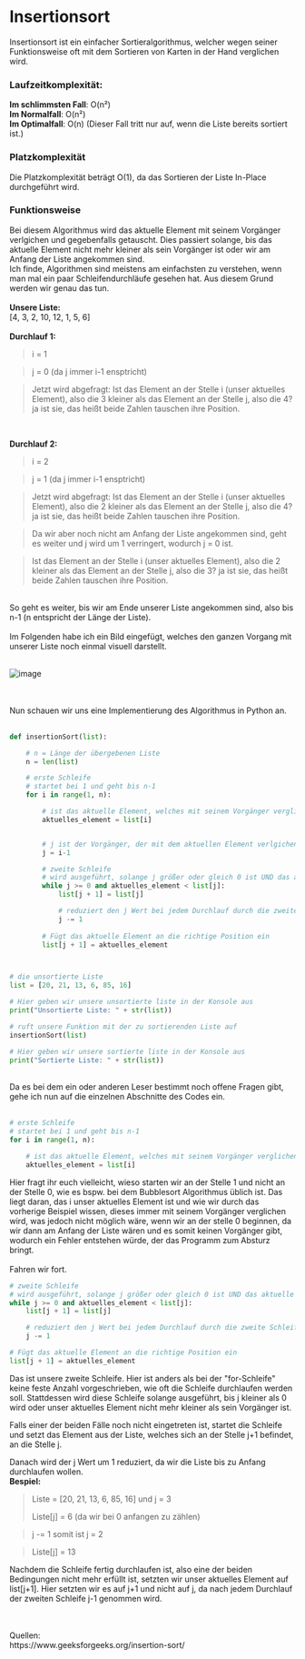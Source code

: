 # Insertionsort
Insertionsort ist ein einfacher Sortieralgorithmus, welcher wegen seiner Funktionsweise oft mit dem Sortieren von Karten in der Hand verglichen wird.

### Laufzeitkomplexität:

**Im schlimmsten Fall**: O(n²)<br>
**Im Normalfall**: O(n²)<br>
**Im Optimalfall**: O(n) (Dieser Fall tritt nur auf, wenn die Liste bereits sortiert ist.)<br>

### Platzkomplexität
Die Platzkomplexität beträgt O(1), da das Sortieren der Liste In-Place durchgeführt wird.

### Funktionsweise
Bei diesem Algorithmus wird das aktuelle Element mit seinem Vorgänger verlgichen und gegebenfalls getauscht.
Dies passiert solange, bis das aktuelle Element nicht mehr kleiner als sein Vorgänger ist oder wir am Anfang der Liste angekommen sind.
<br>
Ich finde, Algorithmen sind meistens am einfachsten zu verstehen, wenn man mal ein paar Schleifendurchläufe gesehen hat.
Aus diesem Grund werden wir genau das tun.
<br>
<br>
**Unsere Liste:**
<br>
[4, 3, 2, 10, 12, 1, 5, 6]
<br>
<br>
**Durchlauf 1:**
<br>
> i = 1

> j = 0 (da j immer i-1 ensptricht)

> Jetzt wird abgefragt: Ist das Element an der Stelle i (unser aktuelles Element), also die 3 kleiner als das Element an der Stelle j, also die 4? ja ist sie, das heißt beide Zahlen tauschen ihre Position.

<br>

**Durchlauf 2:**
> i = 2

> j = 1 (da j immer i-1 ensptricht)

> Jetzt wird abgefragt: Ist das Element an der Stelle i (unser aktuelles Element), also die 2 kleiner als das Element an der Stelle j, also die 4? ja ist sie, das heißt beide Zahlen tauschen ihre Position.

> Da wir aber noch nicht am Anfang der Liste angekommen sind, geht es weiter und j wird um 1 verringert, wodurch j = 0 ist.

> Ist das Element an der Stelle i (unser aktuelles Element), also die 2 kleiner als das Element an der Stelle j, also die 3? ja ist sie, das heißt beide Zahlen tauschen ihre Position.
<br>
So geht es weiter, bis wir am Ende unserer Liste angekommen sind, also bis n-1 (n entspricht der Länge der Liste).
<br>
<br>
Im Folgenden habe ich ein Bild eingefügt, welches den ganzen Vorgang mit unserer Liste noch einmal visuell darstellt.
<br>
<br>

![image](https://user-images.githubusercontent.com/83044113/151985003-15de7671-3d58-453e-be47-9703563fd799.png)

<br>
<br>
Nun schauen wir uns eine Implementierung des Algorithmus in Python an.
<br>
<br>

```python
def insertionSort(list):

    # n = Länge der übergebenen Liste
    n = len(list)

    # erste Schleife
    # startet bei 1 und geht bis n-1
    for i in range(1, n):

        # ist das aktuelle Element, welches mit seinem Vorgänger verglichen wird
        aktuelles_element = list[i]


        # j ist der Vorgänger, der mit dem aktuellen Element verlgichen wird
        j = i-1

        # zweite Schleife
        # wird ausgeführt, solange j größer oder gleich 0 ist UND das aktuelle Element kleiner als sein Vorgänger ist
        while j >= 0 and aktuelles_element < list[j]:
            list[j + 1] = list[j]

            # reduziert den j Wert bei jedem Durchlauf durch die zweite Schleife um 1
            j -= 1
        
        # Fügt das aktuelle Element an die richtige Position ein
        list[j + 1] = aktuelles_element



# die unsortierte Liste
list = [20, 21, 13, 6, 85, 16]

# Hier geben wir unsere unsortierte liste in der Konsole aus
print("Unsortierte Liste: " + str(list))

# ruft unsere Funktion mit der zu sortierenden Liste auf
insertionSort(list)

# Hier geben wir unsere sortierte liste in der Konsole aus
print("Sortierte Liste: " + str(list))
```
<br>
Da es bei dem ein oder anderen Leser bestimmt noch offene Fragen gibt, gehe ich nun auf die einzelnen Abschnitte des Codes ein.
<br>
<br>

```python
# erste Schleife
# startet bei 1 und geht bis n-1
for i in range(1, n):

    # ist das aktuelle Element, welches mit seinem Vorgänger verglichen wird
    aktuelles_element = list[i]
```
Hier fragt ihr euch vielleicht, wieso starten wir an der Stelle 1 und nicht an der Stelle 0, wie es bspw. bei dem Bubblesort Algorithmus üblich ist.
Das liegt daran, das i unser aktuelles Element ist und wie wir durch das vorherige Beispiel wissen, dieses immer mit seinem Vorgänger verglichen wird, was jedoch nicht möglich wäre, wenn wir an der stelle 0 beginnen, da wir dann am Anfang der Liste wären und es somit keinen Vorgänger gibt, wodurch ein Fehler entstehen würde, der das Programm zum Absturz bringt.
<br>
<br>
Fahren wir fort.
```python
# zweite Schleife
# wird ausgeführt, solange j größer oder gleich 0 ist UND das aktuelle Element kleiner als sein Vorgänger ist
while j >= 0 and aktuelles_element < list[j]:
    list[j + 1] = list[j]

    # reduziert den j Wert bei jedem Durchlauf durch die zweite Schleife um 1
    j -= 1

# Fügt das aktuelle Element an die richtige Position ein
list[j + 1] = aktuelles_element
```
Das ist unsere zweite Schleife.
Hier ist anders als bei der "for-Schleife"  keine feste Anzahl vorgeschrieben, wie oft die Schleife durchlaufen werden soll.
Stattdessen wird diese Schleife solange ausgeführt, bis j kleiner als 0 wird oder unser aktuelles Element nicht mehr kleiner als sein Vorgänger ist.

Falls einer der beiden Fälle noch nicht eingetreten ist, startet die Schleife und setzt das Element aus der Liste, welches sich an der Stelle j+1 befindet, an die Stelle j.

Danach wird der j Wert um 1 reduziert, da wir die Liste bis zu Anfang durchlaufen wollen.
<br>
**Bespiel:**
<br>
> Liste = [20, 21, 13, 6, 85, 16] und j = 3
> 
> Liste[j] = 6 (da wir bei 0 anfangen zu zählen)

> j -= 1 somit ist j = 2

> Liste[j] = 13

Nachdem die Schleife fertig durchlaufen ist, also eine der beiden Bedingungen nicht mehr erfüllt ist, setzten wir unser aktuelles Element auf list[j+1].
Hier setzten wir es auf j+1 und nicht auf j, da nach jedem Durchlauf der zweiten Schleife j-1 genommen wird.








<br>
<br>
Quellen:
<br>
https://www.geeksforgeeks.org/insertion-sort/
<br>
